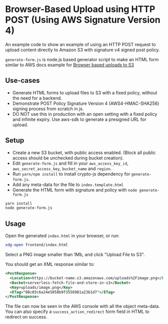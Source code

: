 <!--
title: 'Browser-Based Upload using HTTP POST (Using AWS Signature Version 4)'
description: 'Upload files using simple HTML Form POST request to S3 with signature v4 signed post policy.'
layout: Doc
language: nodeJS
authorLink: 'https://github.com/palashbansal96'
authorName: palashbansal96
-->

# Browser-Based Upload using HTTP POST (Using AWS Signature Version 4)

An example code to show an example of using an HTTP POST request to upload content directly to Amazon S3 with signature v4 signed post policy.

`generate-form.js` is node.js based generator script to make an HTML form similar to AWS docs example for [Browser based uploads to S3](https://docs.aws.amazon.com/AmazonS3/latest/API/sigv4-post-example.html)

## Use-cases

- Generate HTML forms to upload files to S3 with a fixed policy, without the need for a backend.
- Demonstrate POST Policy Signature Version 4 (AWS4-HMAC-SHA256) signing process from scratch in js.
- DO NOT use this in production with an open setting with a fixed policy and infinite expiry. Use aws-sdk to generate a presigned URL for upload.

## Setup

- Create a new S3 bucket, with public access enabled. (Block all public access should be unchecked during bucket creation).
- Edit `generate-form.js` and fill in your `aws_access_key_id`,
  `aws_secret_access_key`, `bucket_name` and `region`.
- Run `yarn/npm install` to install crypto-js dependency for `generate-form.js`.
- Add any meta-data for the file to `index.template.html`
- Generate the HTML form with signature and policy with `node generate-form.js`


```bash
yarn install
node generate-form.js
```

## Usage

Open the generated `index.html` in your browser, or run:

```bash
xdg-open frontend/index.html
```

Select a PNG image smaller than 1Mb, and click "Upload File to S3".

You should get an XML response similar to:

```xml
<PostResponse>
  <Location>https://bucket-name.s3.amazonaws.com/uploads%2Fimage.png</Location>
  <Bucket>serverless-fetch-file-and-store-in-s3</Bucket>
  <Key>uploads/image.png</Key>
  <ETag>"08c03c6a24e5058b9f3556981a23b1d7"</ETag>
</PostResponse>
```

The file can now be seen in the AWS console with all the object meta-data.
You can also specify a `success_action_redirect` form field in HTML to redirect on success.